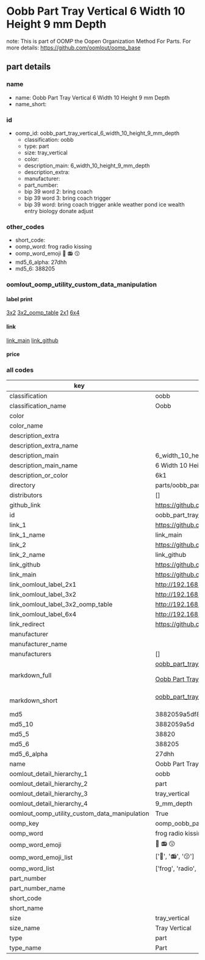 # Oobb Part Tray Vertical 6 Width 10 Height 9 mm Depth  

note: This is part of OOMP the Oopen Organization Method For Parts. For more details: https://github.com/oomlout/oomp_base

##  part details
  







### name
* name: Oobb Part Tray Vertical 6 Width 10 Height 9 mm Depth
* name_short: 
### id
* oomp_id: oobb_part_tray_vertical_6_width_10_height_9_mm_depth
  * classification: oobb
  * type: part
  * size: tray_vertical
  * color: 
  * description_main: 6_width_10_height_9_mm_depth
  * description_extra: 
  * manufacturer: 
  * part_number: 
  * bip 39 word 2: bring coach
  * bip 39 word 3: bring coach trigger
  * bip 39 word: bring coach trigger ankle weather pond ice wealth entry biology donate adjust

### other_codes
* short_code: 
* oomp_word: frog radio kissing
* oomp_word_emoji :frog: :radio: :kissing:
* md5_6_alpha: 27dhh
* md5_6: 388205






### oomlout_oomp_utility_custom_data_manipulation
#### label print
[3x2](http://192.168.1.245:1112/?label=oomp%2027dhh)
[3x2_oomp_table](http://192.168.1.108:1112/?label=oomp%2027dhh)
[2x1](http://192.168.1.242:1112/?label=oomp%2027dhh)
[6x4](http://192.168.1.55:1112/?label=oomp%2027dhh)    

#### link

[link_main](https://github.com/oomlout/oomlout_oomp_version_1_messy/tree/main/parts/oobb_part_tray_vertical_6_width_10_height_9_mm_depth) [link_github](https://github.com/oomlout/oomlout_oomp_version_1_messy/tree/main/parts/oobb_part_tray_vertical_6_width_10_height_9_mm_depth)                             

#### price







### all codes 
| key | value |  
| --- | --- |  
| classification | oobb |  
| classification_name | Oobb |  
| color |  |  
| color_name |  |  
| description_extra |  |  
| description_extra_name |  |  
| description_main | 6_width_10_height_9_mm_depth |  
| description_main_name | 6 Width 10 Height 9 mm Depth |  
| description_or_color | 6k1 |  
| directory | parts/oobb_part_tray_vertical_6_width_10_height_9_mm_depth |  
| distributors | [] |  
| github_link | https://github.com/oomlout/oomlout_oomp_part_src/tree/main/parts/oobb_part_tray_vertical_6_width_10_height_9_mm_depth |  
| id | oobb_part_tray_vertical_6_width_10_height_9_mm_depth |  
| link_1 | https://github.com/oomlout/oomlout_oomp_version_1_messy/tree/main/parts/oobb_part_tray_vertical_6_width_10_height_9_mm_depth |  
| link_1_name | link_main |  
| link_2 | https://github.com/oomlout/oomlout_oomp_version_1_messy/tree/main/parts/oobb_part_tray_vertical_6_width_10_height_9_mm_depth |  
| link_2_name | link_github |  
| link_github | https://github.com/oomlout/oomlout_oomp_version_1_messy/tree/main/parts/oobb_part_tray_vertical_6_width_10_height_9_mm_depth |  
| link_main | https://github.com/oomlout/oomlout_oomp_version_1_messy/tree/main/parts/oobb_part_tray_vertical_6_width_10_height_9_mm_depth |  
| link_oomlout_label_2x1 | http://192.168.1.242:1112/?label=oomp%2027dhh |  
| link_oomlout_label_3x2 | http://192.168.1.245:1112/?label=oomp%2027dhh |  
| link_oomlout_label_3x2_oomp_table | http://192.168.1.108:1112/?label=oomp%2027dhh |  
| link_oomlout_label_6x4 | http://192.168.1.55:1112/?label=oomp%2027dhh |  
| link_redirect | https://github.com/oomlout/oomlout_oomp_version_1_messy/tree/main/parts/oobb_part_tray_vertical_6_width_10_height_9_mm_depth |  
| manufacturer |  |  
| manufacturer_name |  |  
| manufacturers | [] |  
| markdown_full | [oobb_part_tray_vertical_6_width_10_height_9_mm_depth](none)<br>[](none)<br>[Oobb Part Tray Vertical 6 Width 10 Height 9 Mm Depth](none)<br><br> |  
| markdown_short | [oobb_part_tray_vertical_6_width_10_height_9_mm_depth](none)<br><br> |  
| md5 | 3882059a5df82e069f7c5093d10b28e1 |  
| md5_10 | 3882059a5d |  
| md5_5 | 38820 |  
| md5_6 | 388205 |  
| md5_6_alpha | 27dhh |  
| name | Oobb Part Tray Vertical 6 Width 10 Height 9 mm Depth |  
| oomlout_detail_hierarchy_1 | oobb |  
| oomlout_detail_hierarchy_2 | part |  
| oomlout_detail_hierarchy_3 | tray_vertical |  
| oomlout_detail_hierarchy_4 | 9_mm_depth |  
| oomlout_oomp_utility_custom_data_manipulation | True |  
| oomp_key | oomp_oobb_part_tray_vertical_6_width_10_height_9_mm_depth |  
| oomp_word | frog radio kissing |  
| oomp_word_emoji | :frog: :radio: :kissing: |  
| oomp_word_emoji_list | [':frog:', ':radio:', ':kissing:'] |  
| oomp_word_list | ['frog', 'radio', 'kissing'] |  
| part_number |  |  
| part_number_name |  |  
| short_code |  |  
| short_name |  |  
| size | tray_vertical |  
| size_name | Tray Vertical |  
| type | part |  
| type_name | Part |  
